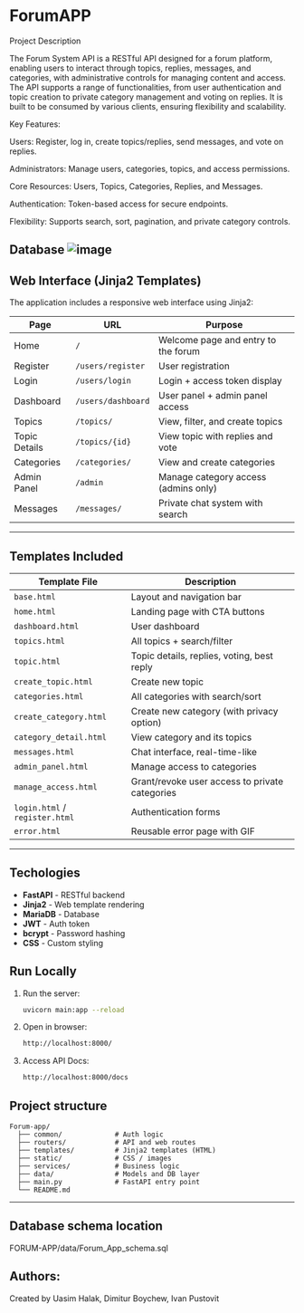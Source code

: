 # ForumAPP

Project Description

The Forum System API is a RESTful API designed for a forum platform, enabling users to interact through topics, replies, messages, and categories, with administrative controls for managing content and access. The API supports a range of functionalities, from user authentication and topic creation to private category management and voting on replies. It is built to be consumed by various clients, ensuring flexibility and scalability.

Key Features:

Users: Register, log in, create topics/replies, send messages, and vote on replies.

Administrators: Manage users, categories, topics, and access permissions.

Core Resources: Users, Topics, Categories, Replies, and Messages.

Authentication: Token-based access for secure endpoints.

Flexibility: Supports search, sort, pagination, and private category controls.

## Database ![image](https://github.com/user-attachments/assets/de596e70-d3fe-4684-87f9-cd78d6611418)

## Web Interface (Jinja2 Templates)

   The application includes a responsive web interface using Jinja2:
   
| Page                    | URL                         | Purpose                                  |
|-------------------------|-----------------------------|-------------------------------------------|
| Home                    | `/`                         | Welcome page and entry to the forum       |
| Register                | `/users/register`           | User registration                         |
| Login                   | `/users/login`              | Login + access token display              |
| Dashboard               | `/users/dashboard`          | User panel + admin panel access           |
| Topics                  | `/topics/`                  | View, filter, and create topics           |
| Topic Details           | `/topics/{id}`              | View topic with replies and vote          |
| Categories              | `/categories/`              | View and create categories                |
| Admin Panel             | `/admin`                    | Manage category access (admins only)      |
| Messages                | `/messages/`                | Private chat system with search           |

------
## Templates Included
| Template File           | Description                                        |
|-------------------------|----------------------------------------------------|
| `base.html`             | Layout and navigation bar                          |
| `home.html`             | Landing page with CTA buttons                      |
| `dashboard.html`        | User dashboard                                     |
| `topics.html`           | All topics + search/filter                         |
| `topic.html`            | Topic details, replies, voting, best reply         |
| `create_topic.html`     | Create new topic                                   |
| `categories.html`       | All categories with search/sort                    |
| `create_category.html`  | Create new category (with privacy option)          |
| `category_detail.html`  | View category and its topics                       |
| `messages.html`         | Chat interface, real-time-like                     |
| `admin_panel.html`      | Manage access to categories                        |
| `manage_access.html`    | Grant/revoke user access to private categories     |
| `login.html` / `register.html` | Authentication forms                       |
| `error.html`            | Reusable error page with GIF                       |

---

## Techologies
- **FastAPI** - RESTful backend
- **Jinja2** - Web template rendering
- **MariaDB** - Database
- **JWT** - Auth token
- **bcrypt** - Password hashing
- **CSS** - Custom styling

## Run Locally
   
1. Run the server:
     ```bash
     uvicorn main:app --reload
2. Open in browser:
   ```bash
   http://localhost:8000/
3. Access API Docs:
   ```bash
   http://localhost:8000/docs

## Project structure
```
Forum-app/
  ├── common/             # Auth logic
  ├── routers/            # API and web routes
  ├── templates/          # Jinja2 templates (HTML)
  ├── static/             # CSS / images
  ├── services/           # Business logic
  ├── data/               # Models and DB layer
  ├── main.py             # FastAPI entry point
  └── README.md
```
---
## Database schema location

FORUM-APP/data/Forum_App_schema.sql


## Authors:
Created by Uasim Halak, Dimitur Boychew, Ivan Pustovit


